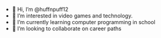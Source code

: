 - 👋 Hi, I’m @huffnpuff12
- 👀 I’m interested in video games and technology.
- 🌱 I’m currently learning computer programming in school 
- 💞️ I’m looking to collaborate on career paths 

<!---
huffnpuff12/huffnpuff12 is a ✨ special ✨ repository because its `README.md` (this file) appears on your GitHub profile.
You can click the Preview link to take a look at your changes.
--->
